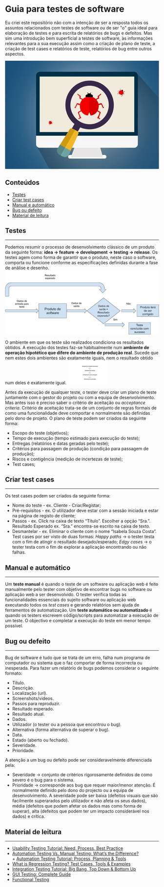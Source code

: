 # Guia para testes de software

Eu criei este repositório não com a intenção de ser a resposta todos os assuntos relacionados com testes de software ou de ser "o" guia ideal para elaboração de testes e para escrita de relatórios de bugs e defeitos. Mas sim uma introdução bem superficial a testes de software, às informações relevantes para a sua execução assim como a criação de plano de teste, a criação de test cases e relatórios de teste, relatórios de bug entre outros aspectos.

![Bug](bug.jpg)

Conteúdos
---
+ [Testes](#testes)
+ [Criar test cases](#criar-test-cases)
+ [Manual e automático](#manual-e-automatico)
+ [Bug ou defeito](#bug-ou-defeito)
+ [Material de leitura](#material-de-leitura)


## Testes
---
Podemos resumir o processo de desenvolvimento clássico de um produto da seguinte forma: **idea -> feature -> development -> testing -> release**.
Os testes agem como forma de garantir que o produto, neste caso o software, comporta ou funcione conforme as especificações definidas durante a fase de análise e desenho.
![funcionamente de execução de um teste](testing.png)

O ambiente em que os teste são realizados condiciona os resultados obtidos. A execução dos testes faz-se habitualmente num **ambiente de operação hipotético que difere do ambiente de produção real**.
Sucede que nem estes dois ambientes são exatamente iguais, nem o resultado obtido num deles é exatamente igual.
![Os diferentes ambientes percorridos pelo produto de software ao longo do processo de desenvolvimento](ambientes-teste.png)

Antes da execução de qualquer teste, o tester deve criar um plano de teste juntamente com o gestor do projeto ou com a equipa de desenvolvimento. Mas antes isso é preciso saber o critério de aceitação ou *acceptance criteria*.
Critério de aceitação trata-se de um conjunto de regras formais de como uma funcionalidade deve comportar e normalmente são definidas pelo dono de projeto.
O plano de teste podem ser criados da seguinte forma:
* Escopo do teste (objetivos);
* Tempo de execução (tempo estimado para execução do teste);
* Entregas (relatórios e datas geradas pelo teste);
* Critérios para passagem de produção (condição para passagem de produção);
* Riscos e contigência (medição de incertezas de teste);
* Test cases;


## Criar test cases
---
Os test cases podem ser criados da seguinte forma:
* Nome do teste - ex. Cliente - Criar/Registar;
* Pré-requisitos - ex. O utilizador deve estar com a sessão iniciada e estar na página de registo de cliente;
* Passos - ex. Click na caixa de texto “Título”. Escolher a opção  “Sra.”. Resultado Esperado ex. “Sra.” encontra-se escrito na caixa de texto.
* Desmantelar - ex. Eliminar o cliente com o nome “Isabela Souza Costa”.
Test cases por ser visto de duas formas:
*Happy paths* -> o tester testa com o fim de atingir o resultado desejado/esperado;
*Edgy cases* -> o tester testa com o fim de explorar a aplicação encontrando ou não falhas.


## Manual e automático
---
Um **teste manual** é quando o teste de um software ou aplicação web é feito manualmente pelo tester com objetivo de encontrar bugs no software ou aplicação web a ser desenvolvido. O tester verifica todas as funcionalidades essenciais do sujeito software ou aplicação web executando todos os *test cases* e gerando relatórios sem ajuda de ferramentos de automatização.
Um **teste automático ou automatizado** é quando os testers escrevem código/scripts para automatizar a execução de um teste. O objectivo e completar a execução do teste em menor tempo possível.


## Bug ou defeito
---
Bug de software é tudo que se trata de um erro, falha num programa de computador ou sistema que o faz comportar de forma incorrecta ou inesperada.
Para fazer um relatório de bugs podemos considerar o seguinte formato:
* Título.
* Descrição.
* Localização (url).
* Screenshots/videos.
* Passos para reproduzir.
* Resultado esperado.
* Resultado atual.
* Dados.
* Utilizador (o tester ou a pessoa que encontrou o bug).
* Alternativa (forma alternativa de superar o bug).
* Data.
* Estado (aberto ou fechado).
* Severidade.
* Prioridade.

A atenção a um bug ou defeito pode ser consideravelmente diferenciada pela:
* Severidade -> conjunto de critérios rigorosamente definidos de como severo é o bug para o sistema.
* Prioridade -> corresponde aos bug que requer maior/menor atenção. É normalmente definido pelo dono do projecto ou a equipa de desenvolvimento.
A severidade pode ser baixa (defeitos visuais que são facilmente superarados pelo utilizador e não afeta os seus dados), média (defeitos que podem afetar os dados mas como forma de superar), alta (defeitos que podem ter um impacto considerável nos dados) e crítica.


## Material de leitura
---
+ [Usability Testing Tutorial: Need, Process, Best Practice](https://www.guru99.com/usability-testing-tutorial.html)
+ [Automation Testing Vs. Manual Testing: What’s the Difference?](https://www.guru99.com/difference-automated-vs-manual-testing.html)
+ [Automation Testing Tutorial: Process, Planning & Tools](https://www.guru99.com/automation-testing.html)
+ [What is Regression Testing? Test Cases, Tools & Examples](https://www.guru99.com/regression-testing.html)
+ [Integration Testing Tutorial: Big Bang, Top Down & Bottom Up](https://www.guru99.com/integration-testing.html)
+ [GUI Testing: Complete Guide](https://www.guru99.com/gui-testing.html)
+ [Functional Testing](https://test.io/functional-testing/)
